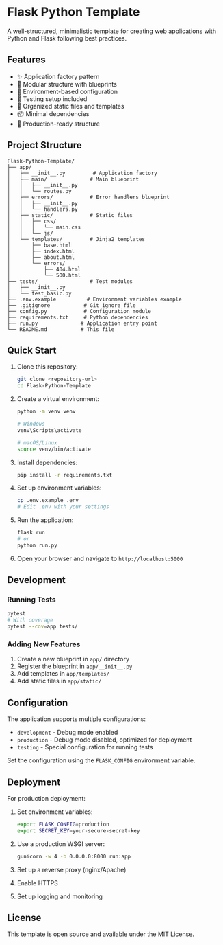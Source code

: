 # Flask Python Template

A well-structured, minimalistic template for creating web applications with Python and Flask following best practices.

## Features

- ✨ Application factory pattern
- 📁 Modular structure with blueprints
- 🔧 Environment-based configuration
- 🧪 Testing setup included
- 🎨 Organized static files and templates
- 📦 Minimal dependencies
- 🚀 Production-ready structure

## Project Structure

```
Flask-Python-Template/
├── app/
│   ├── __init__.py         # Application factory
│   ├── main/              # Main blueprint
│   │   ├── __init__.py
│   │   └── routes.py
│   ├── errors/            # Error handlers blueprint
│   │   ├── __init__.py
│   │   └── handlers.py
│   ├── static/            # Static files
│   │   ├── css/
│   │   │   └── main.css
│   │   └── js/
│   └── templates/         # Jinja2 templates
│       ├── base.html
│       ├── index.html
│       ├── about.html
│       └── errors/
│           ├── 404.html
│           └── 500.html
├── tests/                 # Test modules
│   ├── __init__.py
│   └── test_basic.py
├── .env.example          # Environment variables example
├── .gitignore           # Git ignore file
├── config.py            # Configuration module
├── requirements.txt     # Python dependencies
├── run.py              # Application entry point
└── README.md           # This file
```

## Quick Start

1. Clone this repository:
   ```bash
   git clone <repository-url>
   cd Flask-Python-Template
   ```

2. Create a virtual environment:
   ```bash
   python -m venv venv
   
   # Windows
   venv\Scripts\activate
   
   # macOS/Linux
   source venv/bin/activate
   ```

3. Install dependencies:
   ```bash
   pip install -r requirements.txt
   ```

4. Set up environment variables:
   ```bash
   cp .env.example .env
   # Edit .env with your settings
   ```

5. Run the application:
   ```bash
   flask run
   # or
   python run.py
   ```

6. Open your browser and navigate to `http://localhost:5000`

## Development

### Running Tests

```bash
pytest
# With coverage
pytest --cov=app tests/
```

### Adding New Features

1. Create a new blueprint in `app/` directory
2. Register the blueprint in `app/__init__.py`
3. Add templates in `app/templates/`
4. Add static files in `app/static/`

## Configuration

The application supports multiple configurations:

- `development` - Debug mode enabled
- `production` - Debug mode disabled, optimized for deployment
- `testing` - Special configuration for running tests

Set the configuration using the `FLASK_CONFIG` environment variable.

## Deployment

For production deployment:

1. Set environment variables:
   ```bash
   export FLASK_CONFIG=production
   export SECRET_KEY=your-secure-secret-key
   ```

2. Use a production WSGI server:
   ```bash
   gunicorn -w 4 -b 0.0.0.0:8000 run:app
   ```

3. Set up a reverse proxy (nginx/Apache)
4. Enable HTTPS
5. Set up logging and monitoring

## License

This template is open source and available under the MIT License.
